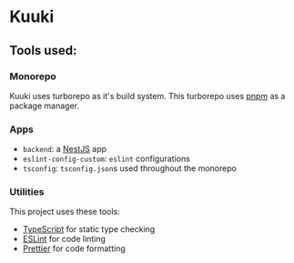 # Kuuki

## Tools used:

### Monorepo

Kuuki uses turborepo as it's build system.
This turborepo uses [pnpm](https://pnpm.io) as a package manager.

### Apps

- `backend`: a [NestJS](https://nestjs.com/) app
- `eslint-config-custom`: `eslint` configurations
- `tsconfig`: `tsconfig.json`s used throughout the monorepo

### Utilities

This project uses these tools:

- [TypeScript](https://www.typescriptlang.org/) for static type checking
- [ESLint](https://eslint.org/) for code linting
- [Prettier](https://prettier.io) for code formatting
